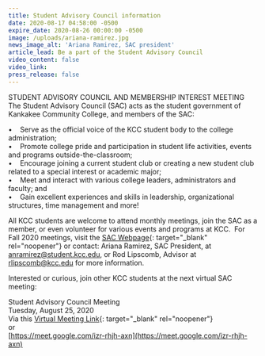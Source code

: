 ```yaml
---
title: Student Advisory Council information
date: 2020-08-17 04:58:00 -0500
expire_date: 2020-08-26 00:00:00 -0500
image: /uploads/ariana-ramirez.jpg
news_image_alt: 'Ariana Ramirez, SAC president'
article_lead: Be a part of the Student Advisory Council
video_content: false
video_link:
press_release: false
---
```


STUDENT ADVISORY COUNCIL AND MEMBERSHIP INTEREST MEETING<br>The Student Advisory Council (SAC) acts as the student government of Kankakee Community College, and members of the SAC:

• &nbsp; &nbsp;Serve as the official voice of the KCC student body to the college administration;<br>• &nbsp; &nbsp;Promote college pride and participation in student life activities, events and programs outside-the-classroom;<br>• &nbsp; &nbsp;Encourage joining a current student club or creating a new student club related to a special interest or academic major;<br>• &nbsp; &nbsp;Meet and interact with various college leaders, administrators and faculty; and<br>• &nbsp; &nbsp;Gain excellent experiences and skills in leadership, organizational structures, time management and more\!

All KCC students are welcome to attend monthly meetings, join the SAC as a member, or even volunteer for various events and programs at KCC. &nbsp;For Fall 2020 meetings, visit the [SAC Webpage](http://www.kcc.edu/students/studentlife/Pages/studentadvisory.aspx){: target="_blank" rel="noopener"} or contact: Ariana Ramirez, SAC President, at [anramirez@student.kcc.edu](mailto:anramirez@student.kcc.edu), or Rod Lipscomb, Advisor at [rlipscomb@kcc.edu](mailto:rlipscomb@kcc.edu) for more information.

Interested or curious, join other KCC students at the next virtual SAC meeting:

Student Advisory Council Meeting<br>Tuesday, August 25, 2020<br>Via this [Virtual Meeting Link](https://meet.google.com/unsupported?meetingCode=izr-rhjh-axn&amp;ref=https://meet.google.com/_meet/izr-rhjh-axn){: target="_blank" rel="noopener"}<br>or<br>[https://meet.google.com/izr-rhjh-axn](https://meet.google.com/izr-rhjh-axn)